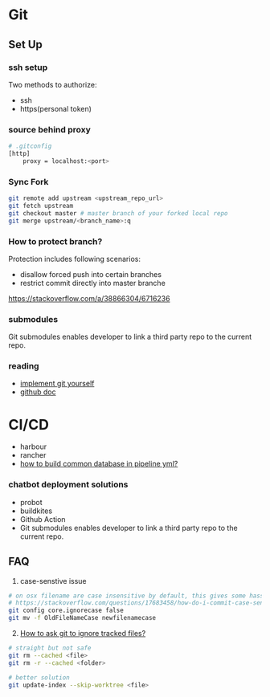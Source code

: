 # Git

## Set Up

### ssh setup

Two methods to authorize:

- ssh
- https(personal token)

### source behind proxy

```bash
# .gitconfig
[http]
    proxy = localhost:<port>
```

### Sync Fork

```bash
git remote add upstream <upstream_repo_url>
git fetch upstream
git checkout master # master branch of your forked local repo
git merge upstream/<branch_name>:q

```

### How to protect branch?

Protection includes following scenarios:
- disallow forced push into certain branches
- restrict commit directly into master branche

https://stackoverflow.com/a/38866304/6716236


### submodules

Git submodules enables developer to link a third party repo to the current repo.

### reading

- [implement git yourself](https://wyag.thb.lt/)
- [github doc](https://help.github.com/en/github/using-git/caching-your-github-password-in-git)


# CI/CD

- harbour
- rancher
- [how to build common database in pipeline yml?](https://confluence.atlassian.com/bitbucket/how-to-run-common-databases-in-bitbucket-pipelines-891130454.html
)

### chatbot deployment solutions

- probot
- buildkites
- Github Action
- Git submodules enables developer to link a third party repo to the current repo.

## FAQ

1. case-senstive issue
```bash
# on osx filename are case insensitive by default, this gives some hassle when you uppercase/lowercase you files
# https://stackoverflow.com/questions/17683458/how-do-i-commit-case-sensitive-only-filename-changes-in-git
git config core.ignorecase false
git mv -f OldFileNameCase newfilenamecase
```

2. [How to ask git to ignore tracked files?](https://stackoverflow.com/questions/1274057/how-to-make-git-forget-about-a-file-that-was-tracked-but-is-now-in-gitignore/20241145#20241145)

```bash
# straight but not safe
git rm --cached <file>
git rm -r --cached <folder>

# better solution
git update-index --skip-worktree <file>

```
